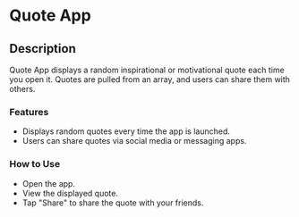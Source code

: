 # Quote App

## Description
Quote App displays a random inspirational or motivational quote each time you open it. Quotes are pulled from an array, and users can share them with others.

### Features

*   Displays random quotes every time the app is launched.
*   Users can share quotes via social media or messaging apps.

### How to Use

*   Open the app.
*   View the displayed quote.
*   Tap "Share" to share the quote with your friends.
